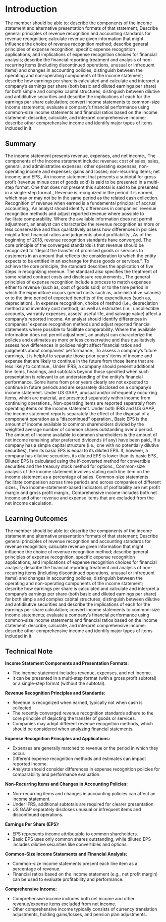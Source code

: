 # Introduction

The member should be able to: describe the components of the income statement and alternative presentation formats of that statement; Describe general principles of revenue recognition and accounting standards for revenue recognition; calculate revenue given information that might influence the choice of revenue recognition method; describe general principles of expense recognition, specific expense recognition applications, and implications of expense recognition choices for financial analysis; describe the financial reporting treatment and analysis of non-recurring items (including discontinued operations, unusual or infrequent items) and changes in accounting policies; distinguish between the operating and non-operating components of the income statement; describe how earnings per share is calculated and calculate and interpret a company’s earnings per share (both basic and diluted earnings per share) for both simple and complex capital structures; distinguish between dilutive and antidilutive securities and describe the implications of each for the earnings per share calculation; convert income statements to common-size income statements; evaluate a company’s financial performance using common-size income statements and financial ratios based on the income statement; describe, calculate, and interpret comprehensive income; describe other comprehensive income and identify major types of items included in it.

## Summary

The income statement presents revenue, expenses, and net income., The components of the income statement include: revenue; cost of sales; sales, general, and administrative expenses; other operating expenses; non-operating income and expenses; gains and losses; non-recurring items; net income; and EPS., An income statement that presents a subtotal for gross profit (revenue minus cost of goods sold) is said to be presented in a multi-step format. One that does not present this subtotal is said to be presented in a single-step format., Revenue is recognized in the period it is earned, which may or may not be in the same period as the related cash collection. Recognition of revenue when earned is a fundamental principal of accrual accounting., An analyst should identify differences in companies’ revenue recognition methods and adjust reported revenue where possible to facilitate comparability. Where the available information does not permit adjustment, an analyst can characterize the revenue recognition as more or less conservative and thus qualitatively assess how differences in policies might affect financial ratios and judgments about profitability., As of the beginning of 2018, revenue recognition standards have converged. The core principle of the converged standards is that revenue should be recognized to “depict the transfer of promised goods or services to customers in an amount that reflects the consideration to which the entity expects to be entitled in an exchange for those goods or services.”, To achieve the core principle, the standard describes the application of five steps in recognizing revenue. The standard also specifies the treatment of some related contract costs and disclosure requirements., The general principles of expense recognition include a process to match expenses either to revenue (such as, cost of goods sold) or to the time period in which the expenditure occurs (period costs such as, administrative salaries) or to the time period of expected benefits of the expenditures (such as, depreciation)., In expense recognition, choice of method (i.e., depreciation method and inventory cost method), as well as estimates (i.e., uncollectible accounts, warranty expenses, assets’ useful life, and salvage value) affect a company’s reported income. An analyst should identify differences in companies’ expense recognition methods and adjust reported financial statements where possible to facilitate comparability. Where the available information does not permit adjustment, an analyst can characterize the policies and estimates as more or less conservative and thus qualitatively assess how differences in policies might affect financial ratios and judgments about companies’ performance., To assess a company’s future earnings, it is helpful to separate those prior years’ items of income and expense that are likely to continue in the future from those items that are less likely to continue., Under IFRS, a company should present additional line items, headings, and subtotals beyond those specified when such presentation is relevant to an understanding of the entity’s financial performance. Some items from prior years clearly are not expected to continue in future periods and are separately disclosed on a company’s income statement. Under US GAAP, unusual and/or infrequently occurring items, which are material, are presented separately within income from continuing operations., Non-operating items are reported separately from operating items on the income statement. Under both IFRS and US GAAP, the income statement reports separately the effect of the disposal of a component operation as a “discontinued” operation., Basic EPS is the amount of income available to common shareholders divided by the weighted average number of common shares outstanding over a period. The amount of income available to common shareholders is the amount of net income remaining after preferred dividends (if any) have been paid., If a company has a simple capital structure (i.e., one with no potentially dilutive securities), then its basic EPS is equal to its diluted EPS. If, however, a company has dilutive securities, its diluted EPS is lower than its basic EPS., Diluted EPS is calculated using the if-converted method for convertible securities and the treasury stock method for options., Common-size analysis of the income statement involves stating each line item on the income statement as a percentage of sales. Common-size statements facilitate comparison across time periods and across companies of different sizes., Two income-statement-based indicators of profitability are net profit margin and gross profit margin., Comprehensive income includes both net income and other revenue and expense items that are excluded from the net income calculation.

## Learning Outcomes

The member should be able to: describe the components of the income statement and alternative presentation formats of that statement; Describe general principles of revenue recognition and accounting standards for revenue recognition; calculate revenue given information that might influence the choice of revenue recognition method; describe general principles of expense recognition, specific expense recognition applications, and implications of expense recognition choices for financial analysis; describe the financial reporting treatment and analysis of non-recurring items (including discontinued operations, unusual or infrequent items) and changes in accounting policies; distinguish between the operating and non-operating components of the income statement; describe how earnings per share is calculated and calculate and interpret a company’s earnings per share (both basic and diluted earnings per share) for both simple and complex capital structures; distinguish between dilutive and antidilutive securities and describe the implications of each for the earnings per share calculation; convert income statements to common-size income statements; evaluate a company’s financial performance using common-size income statements and financial ratios based on the income statement; describe, calculate, and interpret comprehensive income; describe other comprehensive income and identify major types of items included in it.

## Technical Note

**Income Statement Components and Presentation Formats:**

* The income statement includes revenue, expenses, and net income.
* It can be presented in a multi-step format (with a gross profit subtotal) or a single-step format (without the subtotal).

**Revenue Recognition Principles and Standards:**

* Revenue is recognized when earned, typically not when cash is collected.
* The recently converged revenue recognition standards adhere to the core principle of depicting the transfer of goods or services.
* Companies may adopt different revenue recognition methods, which should be considered when analyzing financial statements.

**Expense Recognition Principles and Applications:**

* Expenses are generally matched to revenue or the period in which they occur.
* Different expense recognition methods and estimates can impact reported income.
* Analysts should consider differences in expense recognition policies for comparability and performance evaluation.

**Non-Recurring Items and Changes in Accounting Policies:**

* Non-recurring items and changes in accounting policies can affect an income statement.
* Under IFRS, additional subtotals are required for clearer presentation.
* US GAAP separately discloses unusual or infrequent items and discontinued operations.

**Earnings Per Share (EPS):**

* EPS represents income attributable to common shareholders.
* Basic EPS uses only common shares outstanding, while diluted EPS includes dilutive securities like convertibles and options.

**Common-Size Income Statements and Financial Analysis:**

* Common-size income statements present each line item as a percentage of revenue.
* Financial ratios based on the income statement (e.g., net profit margin) can be used to evaluate profitability and performance.

**Comprehensive Income:**

* Comprehensive income includes both net income and other revenue/expense items excluded from net income.
* Other comprehensive income typically consists of currency translation adjustments, holding gains/losses, and pension plan adjustments.